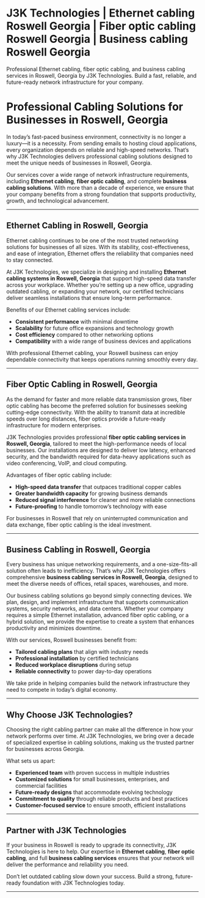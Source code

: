 # J3K Technologies | Ethernet cabling Roswell Georgia | Fiber optic cabling Roswell Georgia | Business cabling Roswell Georgia

Professional Ethernet cabling, fiber optic cabling, and business cabling services in Roswell, Georgia by J3K Technologies. Build a fast, reliable, and future-ready network infrastructure for your company.
# Professional Cabling Solutions for Businesses in Roswell, Georgia  

In today’s fast-paced business environment, connectivity is no longer a luxury—it is a necessity. From sending emails to hosting cloud applications, every organization depends on reliable and high-speed networks. That’s why J3K Technologies delivers professional cabling solutions designed to meet the unique needs of businesses in Roswell, Georgia.  

Our services cover a wide range of network infrastructure requirements, including **Ethernet cabling**, **fiber optic cabling**, and complete **business cabling solutions**. With more than a decade of experience, we ensure that your company benefits from a strong foundation that supports productivity, growth, and technological advancement.  

---

## Ethernet Cabling in Roswell, Georgia  

Ethernet cabling continues to be one of the most trusted networking solutions for businesses of all sizes. With its stability, cost-effectiveness, and ease of integration, Ethernet offers the reliability that companies need to stay connected.  

At J3K Technologies, we specialize in designing and installing **Ethernet cabling systems in Roswell, Georgia** that support high-speed data transfer across your workplace. Whether you’re setting up a new office, upgrading outdated cabling, or expanding your network, our certified technicians deliver seamless installations that ensure long-term performance.  

Benefits of our Ethernet cabling services include:  
- **Consistent performance** with minimal downtime  
- **Scalability** for future office expansions and technology growth  
- **Cost efficiency** compared to other networking options  
- **Compatibility** with a wide range of business devices and applications  

With professional Ethernet cabling, your Roswell business can enjoy dependable connectivity that keeps operations running smoothly every day.  

---

## Fiber Optic Cabling in Roswell, Georgia  

As the demand for faster and more reliable data transmission grows, fiber optic cabling has become the preferred solution for businesses seeking cutting-edge connectivity. With the ability to transmit data at incredible speeds over long distances, fiber optics provide a future-ready infrastructure for modern enterprises.  

J3K Technologies provides professional **fiber optic cabling services in Roswell, Georgia**, tailored to meet the high-performance needs of local businesses. Our installations are designed to deliver low latency, enhanced security, and the bandwidth required for data-heavy applications such as video conferencing, VoIP, and cloud computing.  

Advantages of fiber optic cabling include:  
- **High-speed data transfer** that outpaces traditional copper cables  
- **Greater bandwidth capacity** for growing business demands  
- **Reduced signal interference** for cleaner and more reliable connections  
- **Future-proofing** to handle tomorrow’s technology with ease  

For businesses in Roswell that rely on uninterrupted communication and data exchange, fiber optic cabling is the ideal investment.  

---

## Business Cabling in Roswell, Georgia  

Every business has unique networking requirements, and a one-size-fits-all solution often leads to inefficiency. That’s why J3K Technologies offers comprehensive **business cabling services in Roswell, Georgia**, designed to meet the diverse needs of offices, retail spaces, warehouses, and more.  

Our business cabling solutions go beyond simply connecting devices. We plan, design, and implement infrastructure that supports communication systems, security networks, and data centers. Whether your company requires a simple Ethernet installation, advanced fiber optic cabling, or a hybrid solution, we provide the expertise to create a system that enhances productivity and minimizes downtime.  

With our services, Roswell businesses benefit from:  
- **Tailored cabling plans** that align with industry needs  
- **Professional installation** by certified technicians  
- **Reduced workplace disruptions** during setup  
- **Reliable connectivity** to power day-to-day operations  

We take pride in helping companies build the network infrastructure they need to compete in today’s digital economy.  

---

## Why Choose J3K Technologies?  

Choosing the right cabling partner can make all the difference in how your network performs over time. At J3K Technologies, we bring over a decade of specialized expertise in cabling solutions, making us the trusted partner for businesses across Georgia.  

What sets us apart:  
- **Experienced team** with proven success in multiple industries  
- **Customized solutions** for small businesses, enterprises, and commercial facilities  
- **Future-ready designs** that accommodate evolving technology  
- **Commitment to quality** through reliable products and best practices  
- **Customer-focused service** to ensure smooth, efficient installations  

---

## Partner with J3K Technologies  

If your business in Roswell is ready to upgrade its connectivity, J3K Technologies is here to help. Our expertise in **Ethernet cabling**, **fiber optic cabling**, and full **business cabling services** ensures that your network will deliver the performance and reliability you need.  

Don’t let outdated cabling slow down your success. Build a strong, future-ready foundation with J3K Technologies today.  

---
